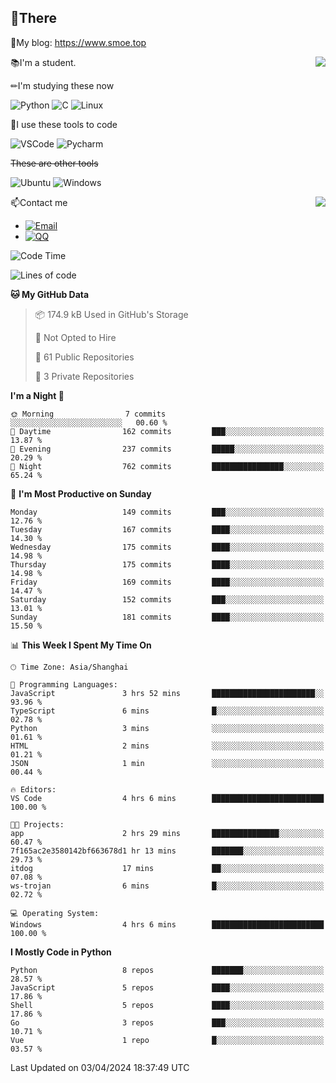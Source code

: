 
## 👏There

📰My blog: https://www.smoe.top

<img align="right" src="https://github-readme-stats.vercel.app/api/top-langs/?username=AkashiCoin"/>


📚I'm a student.

✏I'm studying these now

![Python](https://img.shields.io/badge/-Python-blue?style=flat-square&logo=Python&logoColor=fff)
![C](https://img.shields.io/badge/-C-585858?style=flat-square&logo=C&logoColor=fff)
![Linux](https://img.shields.io/badge/-Linux-black?style=flat-square&logo=Linux&logoColor=fff)

🔨I use these tools to code

![VSCode](https://img.shields.io/badge/-VSCode-blue?style=flat-square&logo=visualstudiocode&logoColor=fff)
![Pycharm](https://img.shields.io/badge/-Pycharm-green?style=flat-square&logo=pycharm&logoColor=fff)

 ~~These are other tools~~

![Ubuntu](https://img.shields.io/badge/-Ubuntu-orange?style=flat-square&logo=Ubuntu&logoColor=fff)
![Windows](https://img.shields.io/badge/-Windows-blue?style=flat-square&logo=Windows&logoColor=fff)

<img align="right" src="https://github-readme-stats.vercel.app/api?username=AkashiCoin" />


📫Contact me

* [![Email](https://img.shields.io/badge/Email-l1040186796@gmail.com-1?style=social&logoColor=fff)](mailto:l1040186796@gmail.com)
* [![QQ](https://img.shields.io/badge/QQ-1040186796-1?style=social&logoColor=fff)](tencent://AddContact/?fromId=45&fromSubId=1&subcmd=all&uin=1040186796&website=www.oicqzone.com)

<!--START_SECTION:waka-->
![Code Time](http://img.shields.io/badge/Code%20Time-1%2C145%20hrs%2044%20mins-blue)

![Lines of code](https://img.shields.io/badge/From%20Hello%20World%20I%27ve%20Written-269.0%20thousand%20lines%20of%20code-blue)

**🐱 My GitHub Data** 

> 📦 174.9 kB Used in GitHub's Storage 
 > 
> 🚫 Not Opted to Hire
 > 
> 📜 61 Public Repositories 
 > 
> 🔑 3 Private Repositories 
 > 
**I'm a Night 🦉** 

```text
🌞 Morning                7 commits           ░░░░░░░░░░░░░░░░░░░░░░░░░   00.60 % 
🌆 Daytime                162 commits         ███░░░░░░░░░░░░░░░░░░░░░░   13.87 % 
🌃 Evening                237 commits         █████░░░░░░░░░░░░░░░░░░░░   20.29 % 
🌙 Night                  762 commits         ████████████████░░░░░░░░░   65.24 % 
```
📅 **I'm Most Productive on Sunday** 

```text
Monday                   149 commits         ███░░░░░░░░░░░░░░░░░░░░░░   12.76 % 
Tuesday                  167 commits         ████░░░░░░░░░░░░░░░░░░░░░   14.30 % 
Wednesday                175 commits         ████░░░░░░░░░░░░░░░░░░░░░   14.98 % 
Thursday                 175 commits         ████░░░░░░░░░░░░░░░░░░░░░   14.98 % 
Friday                   169 commits         ████░░░░░░░░░░░░░░░░░░░░░   14.47 % 
Saturday                 152 commits         ███░░░░░░░░░░░░░░░░░░░░░░   13.01 % 
Sunday                   181 commits         ████░░░░░░░░░░░░░░░░░░░░░   15.50 % 
```


📊 **This Week I Spent My Time On** 

```text
🕑︎ Time Zone: Asia/Shanghai

💬 Programming Languages: 
JavaScript               3 hrs 52 mins       ███████████████████████░░   93.96 % 
TypeScript               6 mins              █░░░░░░░░░░░░░░░░░░░░░░░░   02.78 % 
Python                   3 mins              ░░░░░░░░░░░░░░░░░░░░░░░░░   01.61 % 
HTML                     2 mins              ░░░░░░░░░░░░░░░░░░░░░░░░░   01.21 % 
JSON                     1 min               ░░░░░░░░░░░░░░░░░░░░░░░░░   00.44 % 

🔥 Editors: 
VS Code                  4 hrs 6 mins        █████████████████████████   100.00 % 

🐱‍💻 Projects: 
app                      2 hrs 29 mins       ███████████████░░░░░░░░░░   60.47 % 
7f165ac2e3580142bf663678d1 hr 13 mins        ███████░░░░░░░░░░░░░░░░░░   29.73 % 
itdog                    17 mins             ██░░░░░░░░░░░░░░░░░░░░░░░   07.08 % 
ws-trojan                6 mins              █░░░░░░░░░░░░░░░░░░░░░░░░   02.72 % 

💻 Operating System: 
Windows                  4 hrs 6 mins        █████████████████████████   100.00 % 
```

**I Mostly Code in Python** 

```text
Python                   8 repos             ███████░░░░░░░░░░░░░░░░░░   28.57 % 
JavaScript               5 repos             ████░░░░░░░░░░░░░░░░░░░░░   17.86 % 
Shell                    5 repos             ████░░░░░░░░░░░░░░░░░░░░░   17.86 % 
Go                       3 repos             ███░░░░░░░░░░░░░░░░░░░░░░   10.71 % 
Vue                      1 repo              █░░░░░░░░░░░░░░░░░░░░░░░░   03.57 % 
```




 Last Updated on 03/04/2024 18:37:49 UTC
<!--END_SECTION:waka-->
